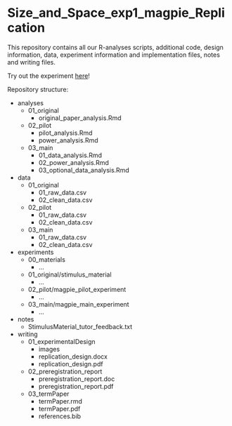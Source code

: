 # Size_and_Space_exp1_magpie_Replication
This repository contains all our R-analyses scripts, additional code, design information, data, experiment information and implementation files, notes and writing files.

Try out the experiment [here](https://main-experiment-group1-xplab2020.netlify.app/)!

Repository structure:

- analyses
  - 01_original
    - original_paper_analysis.Rmd
  - 02_pilot
    - pilot_analysis.Rmd
    - power_analysis.Rmd
  - 03_main
    - 01_data_analysis.Rmd
    - 02_power_analysis.Rmd
    - 03_optional_data_analysis.Rmd
- data
  - 01_original
    - 01_raw_data.csv
    - 02_clean_data.csv
  - 02_pilot
    - 01_raw_data.csv
    - 02_clean_data.csv
  - 03_main
    - 01_raw_data.csv
    - 02_clean_data.csv
- experiments
  - 00_materials
    - ...
  - 01_original/stimulus_material
    - ...
  - 02_pilot/magpie_pilot_experiment
    - ...
  - 03_main/magpie_main_experiment
    - ...
- notes
  - StimulusMaterial_tutor_feedback.txt
- writing
  - 01_experimentalDesign
    - images
    - replication_design.docx
    - replication_design.pdf
  - 02_preregistration_report
    - preregistration_report.doc
    - preregistration_report.pdf
  - 03_termPaper
    - termPaper.rmd
    - termPaper.pdf
    - references.bib
